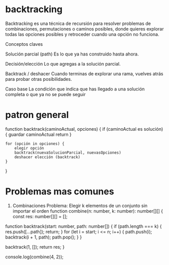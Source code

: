 # backtracking

Backtracking es una técnica de recursión para resolver problemas de combinaciones, permutaciones o 
caminos posibles, donde quieres explorar todas las opciones posibles 
y retroceder cuando una opción no funciona.

Conceptos claves

Solución parcial (path)
Es lo que ya has construido hasta ahora.

Decisión/elección
Lo que agregas a la solución parcial.

Backtrack / deshacer
Cuando terminas de explorar una rama, vuelves atrás para probar otras posibilidades.

Caso base
La condición que indica que has llegado a una solución completa o que ya no se puede seguir

# patron general

function backtrack(caminoActual, opciones) {
    if (caminoActual es solución) {
        guardar caminoActual
        return
    }

    for (opción in opciones) {
        elegir opción
        backtrack(nuevaSolucionParcial, nuevasOpciones)
        deshacer elección (backtrack)
    }
}

# Problemas mas comunes

1. Combinaciones
Problema: Elegir k elementos de un conjunto sin importar el orden
function combine(n: number, k: number): number[][] {
  const res: number[][] = [];

  function backtrack(start: number, path: number[]) {
    if (path.length === k) {
      res.push([...path]);
      return;
    }
    for (let i = start; i <= n; i++) {
      path.push(i);
      backtrack(i + 1, path);
      path.pop();
    }
  }

  backtrack(1, []);
  return res;
}

console.log(combine(4, 2));
